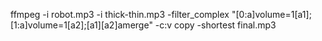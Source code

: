 ffmpeg -i robot.mp3 -i thick-thin.mp3 -filter_complex "[0:a]volume=1[a1];[1:a]volume=1[a2];[a1][a2]amerge" -c:v copy -shortest final.mp3
